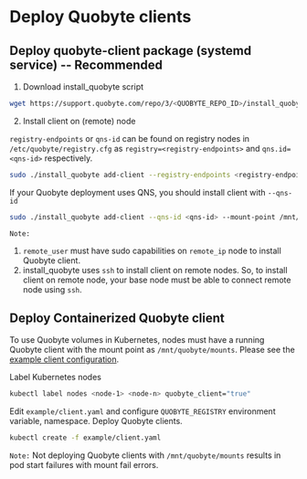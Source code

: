# Deploy Quobyte clients

## Deploy quobyte-client package (systemd service) -- **Recommended**

1. Download install_quobyte script

```bash
wget https://support.quobyte.com/repo/3/<QUOBYTE_REPO_ID>/install_quobyte && chmod +x install_quobyte
```

2. Install client on (remote) node

`registry-endpoints` or `qns-id` can be found on registry nodes in `/etc/quobyte/registry.cfg` as `registry=<registry-endpoints>` and `qns.id=<qns-id>` respectively. 

```bash
sudo ./install_quobyte add-client --registry-endpoints <registry-endpoints> --mount-point /mnt/quobyte/mounts --repo-id <QUOBYTE_REPO_ID> [remote_user@remote_ip]
```

If your Quobyte deployment uses QNS, you should install client with `--qns-id`

```bash
sudo ./install_quobyte add-client --qns-id <qns-id> --mount-point /mnt/quobyte/mounts --repo-id <QUOBYTE_REPO_ID> [remote_user@remote_ip]
```

`Note:` 
1. `remote_user` must have sudo capabilities on `remote_ip` node to install Quobyte client.
2. install_quobyte uses `ssh` to install client on remote nodes. So, to install client on remote node,
 your base node must be able to connect remote node using `ssh`.

## Deploy Containerized Quobyte client

To use Quobyte volumes in Kubernetes, nodes must have a running Quobyte client
 with the mount point as `/mnt/quobyte/mounts`. Please see the
 [example client configuration](https://github.com/quobyte/quobyte-csi/blob/v1.0.0/example/client.yaml).

Label Kubernetes nodes

```bash
kubectl label nodes <node-1> <node-n> quobyte_client="true"
```

Edit `example/client.yaml` and configure `QUOBYTE_REGISTRY` environment variable, namespace.
 Deploy Quobyte clients.

```bash
kubectl create -f example/client.yaml
```

`Note:` Not deploying Quobyte clients with `/mnt/quobyte/mounts` results in pod start failures with mount fail errors.

